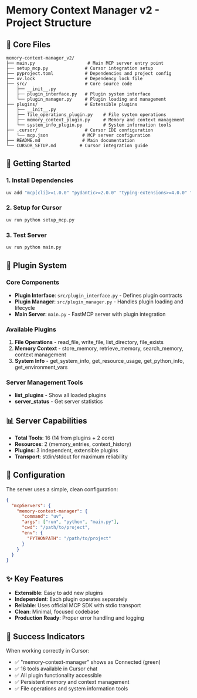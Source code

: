 # Memory Context Manager v2 - Project Structure

## 🎯 Core Files

```
memory-context-manager_v2/
├── main.py                    # Main MCP server entry point
├── setup_mcp.py              # Cursor integration setup
├── pyproject.toml            # Dependencies and project config
├── uv.lock                   # Dependency lock file
├── src/                      # Core source code
│   ├── __init__.py
│   ├── plugin_interface.py   # Plugin system interface
│   └── plugin_manager.py     # Plugin loading and management
├── plugins/                  # Extensible plugins
│   ├── __init__.py
│   ├── file_operations_plugin.py    # File system operations
│   ├── memory_context_plugin.py     # Memory and context management
│   └── system_info_plugin.py        # System information tools
├── .cursor/                  # Cursor IDE configuration
│   └── mcp.json             # MCP server configuration
├── README.md                # Main documentation
└── CURSOR_SETUP.md         # Cursor integration guide
```

## 🚀 Getting Started

### 1. Install Dependencies
```bash
uv add "mcp[cli]>=1.0.0" "pydantic>=2.0.0" "typing-extensions>=4.0.0" "psutil>=5.9.0"
```

### 2. Setup for Cursor
```bash
uv run python setup_mcp.py
```

### 3. Test Server
```bash
uv run python main.py
```

## 🧩 Plugin System

### Core Components
- **Plugin Interface**: `src/plugin_interface.py` - Defines plugin contracts
- **Plugin Manager**: `src/plugin_manager.py` - Handles plugin loading and lifecycle
- **Main Server**: `main.py` - FastMCP server with plugin integration

### Available Plugins
1. **File Operations** - read_file, write_file, list_directory, file_exists
2. **Memory Context** - store_memory, retrieve_memory, search_memory, context management
3. **System Info** - get_system_info, get_resource_usage, get_python_info, get_environment_vars

### Server Management Tools
- **list_plugins** - Show all loaded plugins
- **server_status** - Get server statistics

## 📊 Server Capabilities

- **Total Tools**: 16 (14 from plugins + 2 core)
- **Resources**: 2 (memory_entries, context_history)
- **Plugins**: 3 independent, extensible plugins
- **Transport**: stdin/stdout for maximum reliability

## 🔧 Configuration

The server uses a simple, clean configuration:
```json
{
  "mcpServers": {
    "memory-context-manager": {
      "command": "uv",
      "args": ["run", "python", "main.py"],
      "cwd": "/path/to/project",
      "env": {
        "PYTHONPATH": "/path/to/project"
      }
    }
  }
}
```

## ✨ Key Features

- **Extensible**: Easy to add new plugins
- **Independent**: Each plugin operates separately
- **Reliable**: Uses official MCP SDK with stdio transport
- **Clean**: Minimal, focused codebase
- **Production Ready**: Proper error handling and logging

## 🎉 Success Indicators

When working correctly in Cursor:
- ✅ "memory-context-manager" shows as Connected (green)
- ✅ 16 tools available in Cursor chat
- ✅ All plugin functionality accessible
- ✅ Persistent memory and context management
- ✅ File operations and system information tools